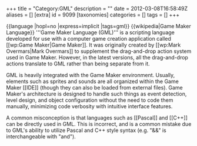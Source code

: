 +++
title = "Category:GML"
description = ""
date = 2012-03-08T16:58:49Z
aliases = []
[extra]
id = 9099
[taxonomies]
categories = []
tags = []
+++

{{language
|hopl=no
|express=implicit
|tags=gml}}
{{wikipedia|Game Maker Language}}
'''Game Maker Language (GML)''' is a scripting language developed for use with a computer game creation application called [[wp:Game Maker|Game Maker]]. It was originally created by [[wp:Mark Overmars|Mark Overmars]] to supplement the drag-and-drop action system used in Game Maker. However, in the latest versions, all the drag-and-drop actions translate to GML rather than being separate from it.

GML is heavily integrated with the Game Maker environment. Usually, elements such as sprites and sounds are all organized within the Game Maker [[IDE]] (though they can also be loaded from external files). Game Maker's architecture is designed to handle such things as event detection, level design, and object configuration without the need to code them manually, minimizing code verbosity with intuitive interface features.

A common misconception is that languages such as [[Pascal]] and [[C++]] can be directly used in GML. This is incorrect, and is a common mistake due to GML's ability to utilize Pascal and C++ style syntax (e.g. "&&" is interchangeable with "and").
